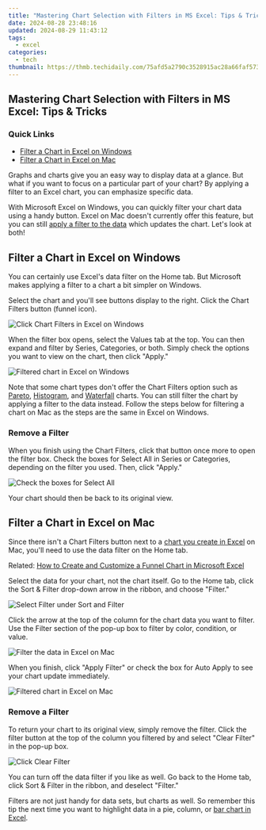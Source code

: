 ```yaml
---
title: "Mastering Chart Selection with Filters in MS Excel: Tips & Tricks"
date: 2024-08-28 23:48:16
updated: 2024-08-29 11:43:12
tags:
  - excel
categories:
  - tech
thumbnail: https://thmb.techidaily.com/75afd5a2790c3528915ac28a66faf57312a6eb60abbc500be807cdf0c4c1fe06.jpg
---
```


## Mastering Chart Selection with Filters in MS Excel: Tips & Tricks

### Quick Links

* [Filter a Chart in Excel on Windows](https://extra-approaches.techidaily.com/key-strategies-for-harvesting-free-photo-frames-for-2024/)
* [Filter a Chart in Excel on Mac](https://twitter-videos.techidaily.com/updated-in-2024-ios-and-android-a-tutorial-for-saving-twitters-animations/)

 Graphs and charts give you an easy way to display data at a glance. But what if you want to focus on a particular part of your chart? By applying a filter to an Excel chart, you can emphasize specific data.

 With Microsoft Excel on Windows, you can quickly filter your chart data using a handy button. Excel on Mac doesn't currently offer this feature, but you can still [apply a filter to the data](https://facebook-video-share.techidaily.com/free-audio-treasures-to-amplify-youtube-in-2024/) which updates the chart. Let's look at both!

##  Filter a Chart in Excel on Windows

 You can certainly use Excel's data filter on the Home tab. But Microsoft makes applying a filter to a chart a bit simpler on Windows.

 Select the chart and you'll see buttons display to the right. Click the Chart Filters button (funnel icon).

![Click Chart Filters in Excel on Windows](https://static1.howtogeekimages.com/wordpress/wp-content/uploads/2021/11/FilterDataWindows-ExcelFilterChart.jpg) 

 When the filter box opens, select the Values tab at the top. You can then expand and filter by Series, Categories, or both. Simply check the options you want to view on the chart, then click "Apply."

![Filtered chart in Excel on Windows](https://static1.howtogeekimages.com/wordpress/wp-content/uploads/2021/11/FilteredDataWindows-ExcelFilterChart.jpg) 

 Note that some chart types don't offer the Chart Filters option such as [Pareto](https://snapchat-videos.techidaily.com/new-in-2024-capturing-snapshots-transferring-from-snapchat-to-device-storage/), [Histogram](https://bypass-frp.techidaily.com/a-step-by-step-guide-on-using-adb-and-fastboot-to-remove-frp-lock-from-your-vivo-s17-pro-by-drfone-android/), and [Waterfall](https://youtube-docs.techidaily.com/approved-strategies-for-effective-youtube-playlist-distribution/) charts. You can still filter the chart by applying a filter to the data instead. Follow the steps below for filtering a chart on Mac as the steps are the same in Excel on Windows.

###  Remove a Filter

 When you finish using the Chart Filters, click that button once more to open the filter box. Check the boxes for Select All in Series or Categories, depending on the filter you used. Then, click "Apply."

![Check the boxes for Select All](https://static1.howtogeekimages.com/wordpress/wp-content/uploads/2021/11/SelectAllWindows-ExcelFilterChart.jpg) 

 Your chart should then be back to its original view.

##  Filter a Chart in Excel on Mac

 Since there isn't a Chart Filters button next to a [chart you create in Excel](https://buynow-help.techidaily.com/detailed-insight-into-the-campfire-chronicles-character-customization-collection/) on Mac, you'll need to use the data filter on the Home tab.

Related: [How to Create and Customize a Funnel Chart in Microsoft Excel](https://buynow-help.techidaily.com/detailed-insight-into-the-campfire-chronicles-character-customization-collection/) 

 Select the data for your chart, not the chart itself. Go to the Home tab, click the Sort & Filter drop-down arrow in the ribbon, and choose "Filter."

![Select Filter under Sort and Filter](https://static1.howtogeekimages.com/wordpress/wp-content/uploads/2021/11/SortFilterMac-ExcelFilterChart.jpg) 

 Click the arrow at the top of the column for the chart data you want to filter. Use the Filter section of the pop-up box to filter by color, condition, or value.

![Filter the data in Excel on Mac](https://static1.howtogeekimages.com/wordpress/wp-content/uploads/2021/11/FilterDataMac-ExcelFilterChart.jpg) 

 When you finish, click "Apply Filter" or check the box for Auto Apply to see your chart update immediately.

![Filtered chart in Excel on Mac](https://static1.howtogeekimages.com/wordpress/wp-content/uploads/2021/11/FilteredDataMac-ExcelFilterChart.jpg) 

###  Remove a Filter

 To return your chart to its original view, simply remove the filter. Click the filter button at the top of the column you filtered by and select "Clear Filter" in the pop-up box.

![Click Clear Filter](https://static1.howtogeekimages.com/wordpress/wp-content/uploads/2021/11/ClearFilterMac-ExcelFilterChart.jpg) 

 You can turn off the data filter if you like as well. Go back to the Home tab, click Sort & Filter in the ribbon, and deselect "Filter."

 Filters are not just handy for data sets, but charts as well. So remember this tip the next time you want to highlight data in a pie, column, or [bar chart in Excel](https://extra-support.techidaily.com/updated-premium-psd-aesthetic-optimization/).

<ins class="adsbygoogle"
     style="display:block"
     data-ad-format="autorelaxed"
     data-ad-client="ca-pub-7571918770474297"
     data-ad-slot="1223367746"></ins>



<ins class="adsbygoogle"
     style="display:block"
     data-ad-client="ca-pub-7571918770474297"
     data-ad-slot="8358498916"
     data-ad-format="auto"
     data-full-width-responsive="true"></ins>
